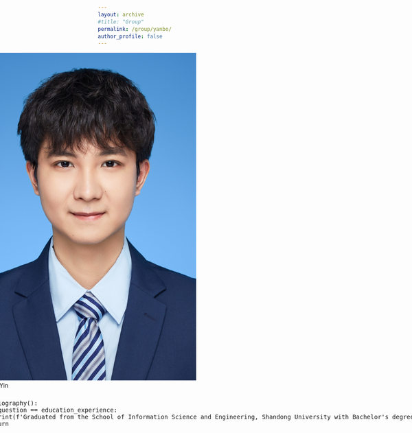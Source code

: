 ```yaml
---
layout: archive
#title: "Group"
permalink: /group/yanbo/
author_profile: false
---
```


<link rel="stylesheet" href="/css/customized-stylesheet.css">

<div class="content-framework" style="transform: translate(-275px, 0px);">

<div class="group-member">
    <div class="member-photo"><img src="/images/yinyb.jpg"></div>
    <div class="member-info-sets">
        <div class="member-name" style="margin-bottom: 25px;">Yanbo Yin</div>
        <div class="member-misc" style="white-space: pre; font-family: monospace">def biography():<br>&nbsp;&nbsp;if question == education_experience:<br>&nbsp;&nbsp;&nbsp;&nbsp;print(f'Graduated from the School of Information Science and Engineering, Shandong University with Bachelor's degree in 2023. ')<br>&nbsp;&nbsp;return</div>
    </div>
</div>

</div>
